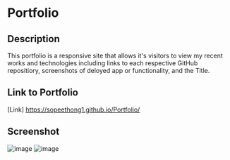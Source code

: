 # Portfolio

## Description
This portfolio is a responsive site that allows it's visitors to view my recent works and technologies including links to each respective GitHub repositiory, screenshots of deloyed app or functionality, and the Title. 

## Link to Portfolio 
[Link] https://sopeethong1.github.io/Portfolio/

## Screenshot
![image](https://user-images.githubusercontent.com/78446989/113810558-87f6e700-9738-11eb-8bd1-826335f8aa18.png)
![image](https://user-images.githubusercontent.com/78446989/113810585-93e2a900-9738-11eb-986f-66dc2c7635d5.png)



